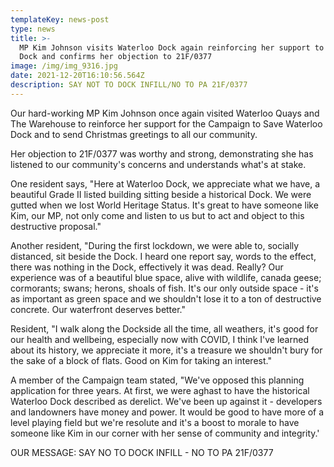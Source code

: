 ```yaml
---
templateKey: news-post
type: news
title: >-
  MP Kim Johnson visits Waterloo Dock again reinforcing her support to Save The
  Dock and confirms her objection to 21F/0377
image: /img/img_9316.jpg
date: 2021-12-20T16:10:56.564Z
description: SAY NOT TO DOCK INFILL/NO TO PA 21F/0377
---
```

Our hard-working MP Kim Johnson once again visited Waterloo Quays and The Warehouse to reinforce her support for the Campaign to Save Waterloo Dock and to send Christmas greetings to all our community. 

Her objection to 21F/0377 was worthy and strong, demonstrating she has listened to our community's concerns and understands what's at stake. 

One resident says, "Here at Waterloo Dock, we appreciate what we have, a beautiful Grade II listed building sitting beside a historical Dock. We were gutted when we lost World Heritage Status. It's great to have someone like Kim, our MP, not only come and listen to us but to act and object to this destructive proposal."

Another resident, "During the first lockdown, we were able to, socially distanced, sit beside the Dock. I heard one report say, words to the effect, there was nothing in the Dock, effectively it was dead. Really? Our experience was of a beautiful blue space, alive with wildlife, canada geese; cormorants; swans; herons, shoals of fish. It's our only outside space - it's as important as green space and we shouldn't lose it to a ton of destructive concrete. Our waterfront deserves better." 

Resident, "I walk along the Dockside all the time, all weathers, it's good for our health and wellbeing, especially now with COVID, I think I've learned about its history, we appreciate it more, it's a treasure we shouldn't bury for the sake of a block of flats. Good on Kim for taking an interest."

A member of the Campaign team stated, "We've opposed this planning application for three years. At first, we were aghast to have the historical Waterloo Dock described as derelict.  We've been up against it - developers and landowners have money and power. It would be good to have more of a level playing field but we're resolute and it's a boost to morale to have someone like Kim in our corner with her sense of community and integrity.' 

OUR MESSAGE: SAY NO TO DOCK INFILL - NO TO PA 21F/0377
